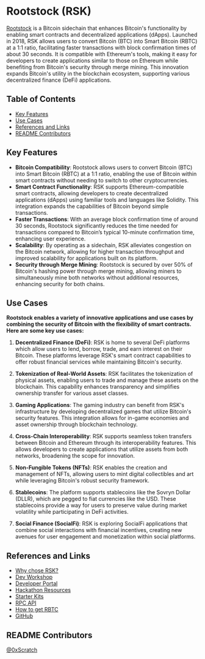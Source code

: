 # Rootstock (RSK)

[Rootstock](https://rootstock.io/) is a Bitcoin sidechain that enhances Bitcoin's functionality by enabling smart contracts and decentralized applications (dApps). Launched in 2018, RSK allows users to convert Bitcoin (BTC) into Smart Bitcoin (RBTC) at a 1:1 ratio, facilitating faster transactions with block confirmation times of about 30 seconds. It is compatible with Ethereum's tools, making it easy for developers to create applications similar to those on Ethereum while benefiting from Bitcoin's security through merge mining. This innovation expands Bitcoin's utility in the blockchain ecosystem, supporting various decentralized finance (DeFi) applications.

## Table of Contents

- [Key Features](#key-features)
- [Use Cases](#use-cases)
- [References and Links](#references-and-links)
- [README Contributors](#readme-contributors)

## Key Features

- **Bitcoin Compatibility**: Rootstock allows users to convert Bitcoin (BTC) into Smart Bitcoin (RBTC) at a 1:1 ratio, enabling the use of Bitcoin within smart contracts without needing to switch to other cryptocurrencies.
- **Smart Contract Functionality**: RSK supports Ethereum-compatible smart contracts, allowing developers to create decentralized applications (dApps) using familiar tools and languages like Solidity. This integration expands the capabilities of Bitcoin beyond simple transactions.
- **Faster Transactions**: With an average block confirmation time of around 30 seconds, Rootstock significantly reduces the time needed for transactions compared to Bitcoin’s typical 10-minute confirmation time, enhancing user experience.
- **Scalability**: By operating as a sidechain, RSK alleviates congestion on the Bitcoin network, allowing for higher transaction throughput and improved scalability for applications built on its platform.
- **Security through Merge Mining**: Rootstock is secured by over 50% of Bitcoin's hashing power through merge mining, allowing miners to simultaneously mine both networks without additional resources, enhancing security for both chains.

## Use Cases

**Rootstock enables a variety of innovative applications and use cases by combining the security of Bitcoin with the flexibility of smart contracts. Here are some key use cases:**

1. **Decentralized Finance (DeFi)**: RSK is home to several DeFi platforms which allow users to lend, borrow, trade, and earn interest on their Bitcoin. These platforms leverage RSK's smart contract capabilities to offer robust financial services while maintaining Bitcoin's security.

2. **Tokenization of Real-World Assets**: RSK facilitates the tokenization of physical assets, enabling users to trade and manage these assets on the blockchain. This capability enhances transparency and simplifies ownership transfer for various asset classes.

3. **Gaming Applications**: The gaming industry can benefit from RSK's infrastructure by developing decentralized games that utilize Bitcoin's security features. This integration allows for in-game economies and asset ownership through blockchain technology.

4. **Cross-Chain Interoperability**: RSK supports seamless token transfers between Bitcoin and Ethereum through its interoperability features. This allows developers to create applications that utilize assets from both networks, broadening the scope for innovation.

5. **Non-Fungible Tokens (NFTs)**: RSK enables the creation and management of NFTs, allowing users to mint digital collectibles and art while leveraging Bitcoin's robust security framework.

6. **Stablecoins**: The platform supports stablecoins like the Sovryn Dollar (DLLR), which are pegged to fiat currencies like the USD. These stablecoins provide a way for users to preserve value during market volatility while participating in DeFi activities.

7. **Social Finance (SocialFi)**: RSK is exploring SocialFi applications that combine social interactions with financial incentives, creating new avenues for user engagement and monetization within social platforms.

## References and Links

- [Why chose RSK?](https://hackernoon.com/defi-on-bitcoin-part-1-a-guide-to-building-dapps-with-rootstock)
- [Dev Workshop](https://www.youtube.com/watch?v=YYGg6OC7W-0&list=PLXzKMXK2aHh6G-EVZ4ZPy4w1bweZ1xDhq&index=10)
- [Developer Portal](https://dev.rootstock.io/)
- [Hackathon Resources](https://dev.rootstock.io/resources/hackathon/)
- [Starter Kits](https://dev.rootstock.io/developers/quickstart/)
- [RPC API](https://dev.rootstock.io/developers/rpc-api/)
- [How to get RBTC](https://rootstock.io/rbtc/)
- [GitHub](https://github.com/rsksmart)

## README Contributors

[@0xScratch](https://github.com/0xScratch)
